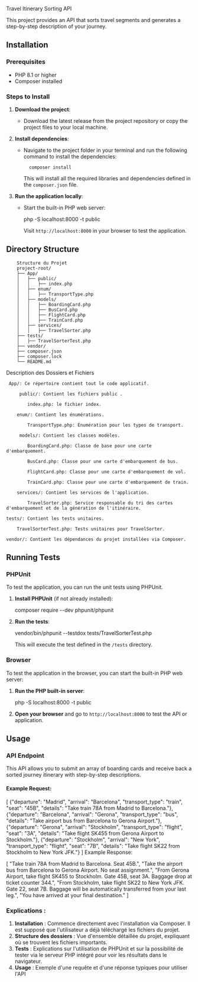 Travel Itinerary Sorting API

This project provides an API that sorts travel segments and generates a step-by-step description of your journey.

## Installation

### Prerequisites

- PHP 8.1 or higher
- Composer installed

### Steps to Install

1. **Download the project**:
    - Download the latest release from the project repository or copy the project files to your local machine.

2. **Install dependencies**:
    - Navigate to the project folder in your terminal and run the following command to install the dependencies:
    
            composer install
    
      This will install all the required libraries and dependencies defined in the `composer.json` file.


3. **Run the application locally**:
    - Start the built-in PHP web server:


      php -S localhost:8000 -t public


      Visit `http://localhost:8000` in your browser to test the application.

## Directory Structure

        Structure du Projet
        project-root/
        ├── App/
        │   ├── public/
        │   │   ├── index.php
        │   ├── enum/
        │   │   ├── TransportType.php
        │   ├── models/
        │   │   ├── BoardingCard.php
        │   │   ├── BusCard.php
        │   │   ├── FlightCard.php
        │   │   ├── TrainCard.php
        │   ├── services/
        │   │   ├── TravelSorter.php
        ├── tests/
        │   ├── TravelSorterTest.php
        ├── vendor/
        ├── composer.json
        ├── composer.lock
        └── README.md
Description des Dossiers et Fichiers
   
     App/: Ce répertoire contient tout le code applicatif.

         public/: Contient les fichiers public .

            index.php: le fichier index.
         
        enum/: Contient les énumérations.

            TransportType.php: Énumération pour les types de transport.

         models/: Contient les classes modèles.

            BoardingCard.php: Classe de base pour une carte d'embarquement.

            BusCard.php: Classe pour une carte d'embarquement de bus.

            FlightCard.php: Classe pour une carte d'embarquement de vol.

            TrainCard.php: Classe pour une carte d'embarquement de train.

        services/: Contient les services de l'application.

            TravelSorter.php: Service responsable du tri des cartes d'embarquement et de la génération de l'itinéraire.

    tests/: Contient les tests unitaires.

        TravelSorterTest.php: Tests unitaires pour TravelSorter.

    vendor/: Contient les dépendances du projet installées via Composer.

## Running Tests

### PHPUnit

To test the application, you can run the unit tests using PHPUnit.

1. **Install PHPUnit** (if not already installed):

   
    composer require --dev phpunit/phpunit
 

2. **Run the tests**:

   
    vendor/bin/phpunit --testdox tests/TravelSorterTest.php

   This will execute the test defined in the `/tests` directory.

### Browser

To test the application in the browser, you can start the built-in PHP web server:

1. **Run the PHP built-in server**:

    php -S localhost:8000 -t public
 

2. **Open your browser** and go to `http://localhost:8000` to test the API or application.

## Usage

### API Endpoint

This API allows you to submit an array of boarding cards and receive back a sorted journey itinerary with step-by-step descriptions.

#### Example Request:

[
    {"departure": "Madrid", "arrival": "Barcelona", "transport_type": "train", "seat": "45B", "details": "Take train 78A from Madrid to Barcelona."},
    {"departure": "Barcelona", "arrival": "Gerona", "transport_type": "bus", "details": "Take airport bus from Barcelona to Gerona Airport."},
    {"departure": "Gerona", "arrival": "Stockholm", "transport_type": "flight", "seat": "3A", "details": "Take flight SK455 from Gerona Airport to Stockholm."},
    {"departure": "Stockholm", "arrival": "New York", "transport_type": "flight", "seat": "7B", "details": "Take flight SK22 from Stockholm to New York JFK."}
]
Example Response:

[
    "Take train 78A from Madrid to Barcelona. Seat 45B.",
    "Take the airport bus from Barcelona to Gerona Airport. No seat assignment.",
    "From Gerona Airport, take flight SK455 to Stockholm. Gate 45B, seat 3A. Baggage drop at ticket counter 344.",
    "From Stockholm, take flight SK22 to New York JFK. Gate 22, seat 7B. Baggage will be automatically transferred from your last leg.",
    "You have arrived at your final destination."
]



### Explications :
1. **Installation** : Commence directement avec l'installation via Composer. Il est supposé que l'utilisateur a déjà téléchargé les fichiers du projet.
2. **Structure des dossiers** : Vue d'ensemble détaillée du projet, expliquant où se trouvent les fichiers importants.
3. **Tests** : Explications sur l'utilisation de PHPUnit et sur la possibilité de tester via le serveur PHP intégré pour voir les résultats dans le navigateur.
4. **Usage** : Exemple d'une requête et d'une réponse typiques pour utiliser l'API